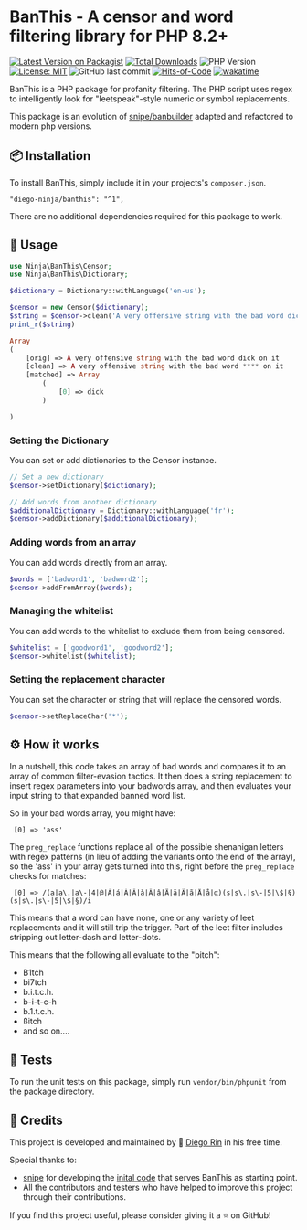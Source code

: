 # BanThis - A censor and word filtering library for PHP 8.2+

[![Latest Version on Packagist](https://img.shields.io/packagist/v/diego-ninja/banthis.svg?style=flat&color=blue)](https://packagist.org/packages/diego-ninja/banthis)
[![Total Downloads](https://img.shields.io/packagist/dt/diego-ninja/banthis.svg?style=flat&color=blue)](https://packagist.org/packages/diego-ninja/banthis)
![PHP Version](https://img.shields.io/packagist/php-v/diego-ninja/cosmic.svg?style=flat&color=blue)
[![License: MIT](https://img.shields.io/badge/License-MIT-blue.svg)](https://opensource.org/licenses/MIT)
![GitHub last commit](https://img.shields.io/github/last-commit/diego-ninja/banthis?color=blue)
[![Hits-of-Code](https://hitsofcode.com/github/diego-ninja/banthis?branch=main&label=Hits-of-Code)](https://hitsofcode.com/github/diego-ninja/laravel-devices/view?branch=main&label=Hits-of-Code&color=blue)
[![wakatime](https://wakatime.com/badge/user/bd65f055-c9f3-4f73-92aa-3c9810f70cc3/project/02bbbceb-47f9-482d-be0b-c1e2777eb463.svg)](https://wakatime.com/badge/user/bd65f055-c9f3-4f73-92aa-3c9810f70cc3/project/02bbbceb-47f9-482d-be0b-c1e2777eb463)

BanThis is a PHP package for profanity filtering. The PHP script uses regex to intelligently look for "leetspeak"-style numeric or symbol replacements.

This package is an evolution of [snipe/banbuilder](https://github.com/snipe/banbuilder) adapted and refactored to modern php versions.

## 📦 Installation

To install BanThis, simply include it in your projects's `composer.json`. 

	"diego-ninja/banthis": "^1",

There are no additional dependencies required for this package to work.

## 🚀 Usage

```php
use Ninja\BanThis\Censor;
use Ninja\BanThis\Dictionary;

$dictionary = Dictionary::withLanguage('en-us');

$censor = new Censor($dictionary);
$string = $censor->clean('A very offensive string with the bad word dick on it');
print_r($string)

Array
(
    [orig] => A very offensive string with the bad word dick on it
    [clean] => A very offensive string with the bad word **** on it
    [matched] => Array
        (
            [0] => dick
        )

)

```

### Setting the Dictionary

You can set or add dictionaries to the Censor instance.

```php
// Set a new dictionary
$censor->setDictionary($dictionary);

// Add words from another dictionary
$additionalDictionary = Dictionary::withLanguage('fr');
$censor->addDictionary($additionalDictionary);
```

### Adding words from an array

You can add words directly from an array.

```php
$words = ['badword1', 'badword2'];
$censor->addFromArray($words);
```

### Managing the whitelist

You can add words to the whitelist to exclude them from being censored.

```php
$whitelist = ['goodword1', 'goodword2'];
$censor->whitelist($whitelist);
```

### Setting the replacement character

You can set the character or string that will replace the censored words.

```php
$censor->setReplaceChar('*');
```


## ⚙️ How it works

In a nutshell, this code takes an array of bad words and compares it to an array of common filter-evasion tactics. It then does a string replacement to insert regex parameters into your badwords array, and then evaluates your input string to that expanded banned word list.

So in your bad words array, you might have:

     [0] => 'ass'

The `preg_replace` functions replace all of the possible shenanigan letters with regex patterns (in lieu of adding the variants onto the end of the array), so the 'ass' in your array gets turned into this, right before the `preg_replace` checks for matches:

     [0] => /(a|a\.|a\-|4|@|Á|á|À|Â|à|Â|â|Ä|ä|Ã|ã|Å|å|α)(s|s\.|s\-|5|\$|§)(s|s\.|s\-|5|\$|§)/i

This means that a word can have none, one or any variety of leet replacements and it will still trip the trigger. Part of the leet filter includes stripping out letter-dash and letter-dots.

This means that the following all evaluate to the "bitch":

- B1tch
- bi7tch
- b.i.t.c.h.
- b-i-t-c-h
- b.1.t.c.h.
- ßitch
- and so on....

## 🔬 Tests
To run the unit tests on this package, simply run `vendor/bin/phpunit` from the package directory.


## 🙏 Credits

This project is developed and maintained by 🥷 [Diego Rin](https://diego.ninja) in his free time.

Special thanks to:

- [snipe](https://github.com/snipe) for developing the [inital code](https://github.com/snipe/banbuilder) that serves BanThis as starting point.
- All the contributors and testers who have helped to improve this project through their contributions.

If you find this project useful, please consider giving it a ⭐ on GitHub!
